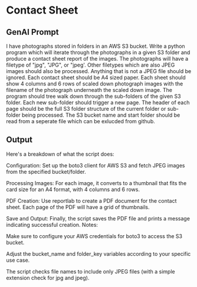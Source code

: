 # Contact Sheet

## GenAI Prompt

I have photographs stored in folders in an AWS S3 bucket.  Write a python program which will iterate through the photographs in a given S3 folder and produce a contact sheet report of the images.  The photographs will have a filetype of "jpg", "JPG", or "jpeg'.  Other filetypes which are also JPEG images should also be processed. Anything that is not a JPEG file should be ignored.  Each contact sheet should be A4 sized paper.  Each sheet should show 4 columns and 6 rows of scaled down photograph images with the filename of the photograph underneath the scaled down image.  The program should tree walk down through the sub-folders of the given S3 folder.  Each new sub-folder should trigger a new page.
The header of each page should be the full S3 folder structure of the current folder or sub-folder being processed. 
The S3 bucket name and start folder should be read from a seperate file which can be exlucded from github.

## Output

Here's a breakdown of what the script does:

Configuration: Set up the boto3 client for AWS S3 and fetch JPEG images from the specified bucket/folder.

Processing Images: For each image, it converts to a thumbnail that fits the card size for an A4 format, with 4 columns and 6 rows.

PDF Creation: Use reportlab to create a PDF document for the contact sheet. Each page of the PDF will have a grid of thumbnails.

Save and Output: Finally, the script saves the PDF file and prints a message indicating successful creation.
Notes:

Make sure to configure your AWS credentials for boto3 to access the S3 bucket.

Adjust the bucket_name and folder_key variables according to your specific use case.

The script checks file names to include only JPEG files (with a simple extension check for jpg and jpeg).
